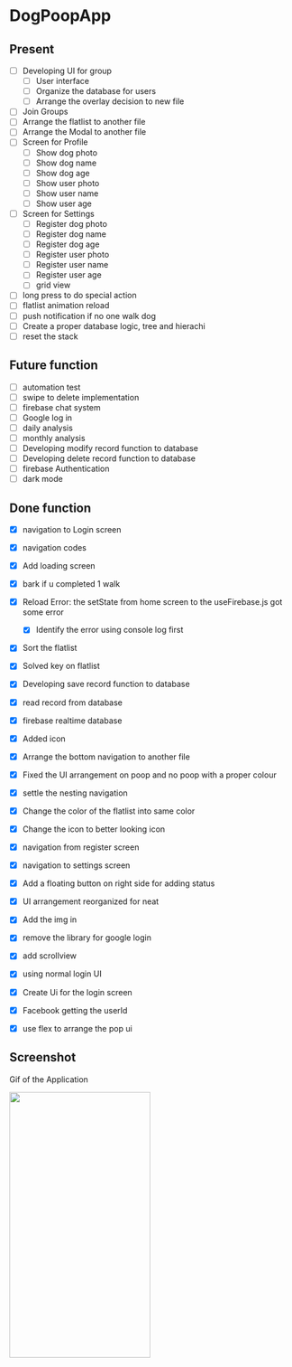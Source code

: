# DogPoopApp

## Present  
- [ ] Developing UI for group<br>
  - [ ] User interface<br>
  - [ ] Organize the database for users
  - [ ] Arrange the overlay decision to new file<br>
- [ ] Join Groups<br>
- [ ] Arrange the flatlist to another file<br>
- [ ] Arrange the Modal to another file<br>
- [ ] Screen for Profile<br>
  - [ ] Show dog photo<br>
  - [ ] Show dog name<br>
  - [ ] Show dog age<br>
  - [ ] Show user photo<br>
  - [ ] Show user name<br>
  - [ ] Show user age<br>
- [ ] Screen for Settings<br>
  - [ ] Register dog photo<br>
  - [ ] Register dog name<br>
  - [ ] Register dog age<br>
  - [ ] Register user photo<br>
  - [ ] Register user name<br>
  - [ ] Register user age<br>
  - [ ] grid view<br>
- [ ] long press to do special action<br>
- [ ] flatlist animation reload<br>
- [ ] push notification if no one walk dog<br>
- [ ] Create a proper database logic, tree and hierachi<br>
- [ ] reset the stack<br>

## Future function
- [ ] automation test<br>
- [ ] swipe to delete implementation<br>
- [ ] firebase chat system<br>
- [ ] Google log in<br>
- [ ] daily analysis<br>
- [ ] monthly analysis<br>
- [ ] Developing modify record function to database<br>
- [ ] Developing delete record function to database<br>
- [ ] firebase Authentication<br>
- [ ] dark mode<br>

## Done function
- [x] navigation to Login screen<br>
- [x] navigation codes<br>
- [x] Add loading screen<br>
- [x] bark if u completed 1 walk<br>
- [x] Reload Error: the setState from home screen to the useFirebase.js got some error<br>
  - [x] Identify the error using console log first<br>
- [x] Sort the flatlist<br>
- [x] Solved key on flatlist
- [x] Developing save record function to database<br>
- [x] read record from database<br>
- [x] firebase realtime database<br>
- [x] Added icon<br>
- [x] Arrange the bottom navigation to another file<br>
- [x] Fixed the UI arrangement on poop and no poop with a proper colour<br>
- [x] settle the nesting navigation<br>
- [x] Change the color of the flatlist into same color<br>
- [x] Change the icon to better looking icon<br>
- [x] navigation from register screen<br>
- [x] navigation to settings screen<br>
- [x] Add a floating button on right side for adding status<br>
- [x] UI arrangement reorganized for neat<br>
- [x] Add the img in<br>
- [x] remove the library for google login<br>
- [x] add scrollview<br>
- [x] using normal login UI<br>
- [x] Create Ui for the login screen<br>
- [x] Facebook getting the userId<br>
- [x] use flex to arrange the pop ui<br>



## Screenshot
<p>Gif of the Application</p>
<p align="left">
  <img src="./assets/images/video2.gif" width="250" height="470">
</p>

